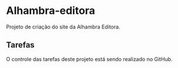 # Alhambra-editora
Projeto de criação do site da Alhambra Editora.

## Tarefas 
O controle das tarefas deste projeto está sendo realizado no GitHub.


